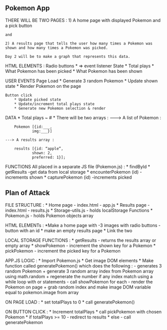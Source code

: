 ## Pokemon App

THERE WILL BE TWO PAGES : 
	1) A home page with displayed Pokemon and a pick button

	and 

	2) A results page that tells the user how many times a Pokemon was shown and how many times a Pokemon was picked.

	Day 2 will be to make a graph that represents this data.

HTML ELEMENTS : 
	Radio buttons
		* => event listener
	State
		* Total plays
		* What Pokemon has been picked
		* What Pokemon has been shown

USER EVENTS
	Page Load
		* Generate 3 random Pokemon
		* Update shown state
		* Render Pokemon on the page

	Button click
		* Update picked state
		* Update/increment total plays state
		* Generate new Pokemon selection & render

DATA
	* Total plays ~ #
	* There will be two arrays :
	---> A list of Pokemon :

		Pokemon [{id:___,
				img:___}]

	---> A results array :
		
		results [{id: “apple”,
		  		shown: 2,
		  		preferred: 1}];

FUNCTIONS 
All placed in a separate JS file (Pokemon.js) :
	* findById
	* getResults
		-get data from local storage
	* encounterPokemon (id)
		-increments shown
	* capturePokemon (id)
		-increments picked

## Plan of Attack

FILE STRUCTURE :
	* Home page
		- index.html
		- app.js
	* Results page
		-index.html
		- results.js
	* Storage-utils.js
		- holds localStorage Functions
	* Pokemon.js
		- holds Pokemon objects array

HTML ELEMENTs :
	*Make a home page with
		-3 images with radio buttons
		-button with an id
	* make an empty results page
	* Link the two

LOCAL STORAGE FUNCTIONS :
	* getResults - returns the results array or empty array
	* showPokemon - increment the shown key for a Pokemon
	* pickPokemon - increment the picked key for a Pokemon

APP.JS LOGIC :
	* Import Pokemon.js
	* Get image DOM elements
	* Make function called generatePokemon() which does the following :
		- generates 3 random Pokemon
			+ generate 3 random array index from Pokemon array using math.random
			+ regenerate the number if any index match using a while loop with or statements
		- call showPokemon for each
		- render the Pokemon on page
			+ grab random index and make image DOM variable equal to pokemon.image from array

ON PAGE LOAD :
	* set totalPlays to 0
	* call generatePokemon()

ON BUTTON CLICK :
	* Increment totalPlays
	* call pickPokemon with chosen Pokemon
	* if totalPlays >= 10
		- redirect to results
	* else
		- call generatePokemon
